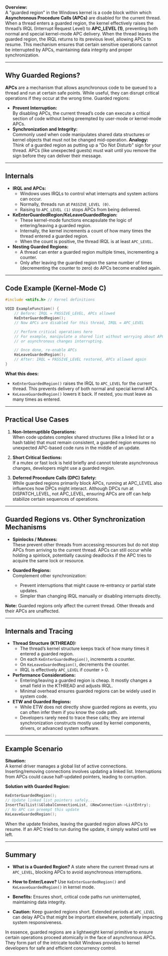 **Overview:**  
A "guarded region" in the Windows kernel is a code block within which **Asynchronous Procedure Calls (APCs)** are disabled for the current thread. When a thread enters a guarded region, the kernel effectively raises the thread’s IRQL (Interrupt Request Level) to **APC_LEVEL (1)**, preventing both normal and special kernel-mode APC delivery. When the thread leaves the guarded region, the IRQL returns to its previous level, allowing APCs to resume. This mechanism ensures that certain sensitive operations cannot be interrupted by APCs, maintaining data integrity and proper synchronization.

---
## Why Guarded Regions?
**APCs** are a mechanism that allows asynchronous code to be queued to a thread and run at certain safe points. While useful, they can disrupt critical operations if they occur at the wrong time. Guarded regions:
- **Prevent Interruption:**  
  By disabling APCs, the current thread’s code can execute a critical section of code without being preempted by user-mode or kernel-mode APCs.
- **Synchronization and Integrity:**  
  Commonly used when code manipulates shared data structures or kernel objects that must not be changed mid-operation.
**Analogy:**  
Think of a guarded region as putting up a "Do Not Disturb" sign for your thread. APCs (like unexpected guests) must wait until you remove the sign before they can deliver their message.

---
## Internals
- **IRQL and APCs:**
  - Windows uses IRQLs to control what interrupts and system actions can occur.
  - Normally, threads run at `PASSIVE_LEVEL (0)`.
  - Raising to `APC_LEVEL (1)` stops APCs from being delivered.
- **KeEnterGuardedRegion/KeLeaveGuardedRegion:**
  - These kernel-mode functions encapsulate the logic of entering/leaving a guarded region.
  - Internally, the kernel increments a count of how many times the thread entered a guarded region.
  - When the count is positive, the thread IRQL is at least `APC_LEVEL`.
- **Nesting Guarded Regions:**
  - A thread can enter a guarded region multiple times, incrementing a counter.
  - Only after leaving the guarded region the same number of times (decrementing the counter to zero) do APCs become enabled again.

---

## Code Example (Kernel-Mode C)

```c
#include <ntifs.h> // Kernel definitions

VOID ExampleFunction() {
    // Before: IRQL = PASSIVE_LEVEL, APCs allowed
    KeEnterGuardedRegion();
    // Now APCs are disabled for this thread, IRQL = APC_LEVEL

    // Perform critical operations here
    // For example, manipulate a shared list without worrying about APCs
    // or asynchronous changes interrupting.

    // Once done, re-enable APCs
    KeLeaveGuardedRegion();
    // After: IRQL = PASSIVE_LEVEL restored, APCs allowed again
}
```

**What this does:**  
- `KeEnterGuardedRegion()` raises the IRQL to `APC_LEVEL` for the current thread. This prevents delivery of both normal and special kernel APCs.
- `KeLeaveGuardedRegion()` lowers it back. If nested, you must leave as many times as entered.

---

## Practical Use Cases

1. **Non-Interruptible Operations:**  
   When code updates complex shared structures (like a linked list or a hash table) that must remain consistent, a guarded region ensures no unexpected APC-based code runs in the middle of an update.

2. **Short Critical Sections:**  
   If a mutex or fast lock is held briefly and cannot tolerate asynchronous changes, developers might use a guarded region.

3. **Deferred Procedure Calls (DPC) Safety:**  
   While guarded regions primarily block APCs, running at APC_LEVEL also influences how DPCs might interact. Although DPCs run at DISPATCH_LEVEL, not APC_LEVEL, ensuring APCs are off can help stabilize certain sequences of operations.

---
## Guarded Regions vs. Other Synchronization Mechanisms

- **Spinlocks / Mutexes:**  
  These prevent other threads from accessing resources but do not stop APCs from arriving to the current thread. APCs can still occur while holding a spinlock, potentially causing deadlocks if the APC tries to acquire the same lock or resource.
  
- **Guarded Regions:**  
  Complement other synchronization:  
  - Prevent interruptions that might cause re-entrancy or partial state updates.
  - Simpler than changing IRQL manually or disabling interrupts directly.

**Note:** Guarded regions only affect the current thread. Other threads and their APCs are unaffected.

---
## Internals and Tracing
- **Thread Structure (KTHREAD):**
  - The thread’s kernel structure keeps track of how many times it entered a guarded region.
  - On each `KeEnterGuardedRegion()`, increments a counter.
  - On `KeLeaveGuardedRegion()`, decrements the counter.
  - IRQL is effectively `APC_LEVEL` if counter > 0.
- **Performance Considerations:**
  - Entering/leaving a guarded region is cheap. It mostly changes a small field in the KTHREAD and adjusts IRQL.
  - Minimal overhead ensures guarded regions can be widely used in system code.
- **ETW and Guarded Regions:**
  - While ETW does not directly show guarded regions as events, you can often infer them if you know the code path.
  - Developers rarely need to trace these calls; they are internal synchronization constructs mostly used by kernel components, drivers, or advanced system software.
---
## Example Scenario

**Situation:**  
A kernel driver manages a global list of active connections. Inserting/removing connections involves updating a linked list. Interruptions from APCs could cause half-updated pointers, leading to corruption.

**Solution with Guarded Region:**
```c
KeEnterGuardedRegion();
// Update linked list pointers safely...
InsertTailList(&GlobalConnectionList, &NewConnection->ListEntry);
// No APC can preempt this update
KeLeaveGuardedRegion();
```

When the update finishes, leaving the guarded region allows APCs to resume. If an APC tried to run during the update, it simply waited until we left.

---

## Summary

- **What is a Guarded Region?**
  A state where the current thread runs at `APC_LEVEL`, blocking APCs to avoid asynchronous interruptions.

- **How to Enter/Leave?**
  Use `KeEnterGuardedRegion()` and `KeLeaveGuardedRegion()` in kernel mode.

- **Benefits:**
  Ensures short, critical code paths run uninterrupted, maintaining data integrity.

- **Caution:**
  Keep guarded regions short. Extended periods at `APC_LEVEL` can delay APCs that might be important elsewhere, potentially impacting system responsiveness.

In essence, guarded regions are a lightweight kernel primitive to ensure certain operations proceed atomically in the face of asynchronous APCs. They form part of the intricate toolkit Windows provides to kernel developers for safe and efficient concurrency control.
```